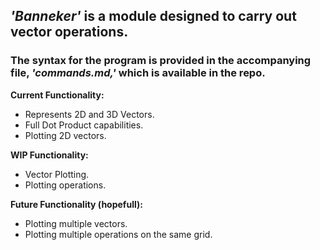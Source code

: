 ## *'Banneker'* is a module designed to carry out vector operations.
### The syntax for the program is provided in the accompanying file, *'commands.md,'* which is available in the repo.

**Current Functionality:**

- Represents 2D and 3D Vectors.
- Full Dot Product capabilities.
- Plotting 2D vectors.

**WIP Functionality:**
- Vector Plotting.
- Plotting operations.

**Future Functionality (hopefull):**
- Plotting multiple vectors.
- Plotting multiple operations on the same grid.

[^1]: Copyright [2022] Meet Kothari
